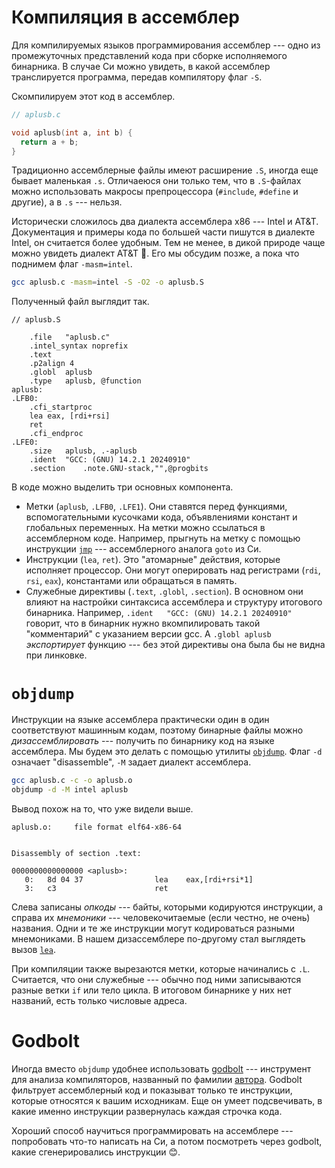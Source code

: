 # Компиляция в ассемблер

Для компилируемых языков программирования ассемблер --- одно из промежуточных
представлений кода при сборке исполняемого бинарника. В случае Cи можно
увидеть, в какой ассемблер транслируется программа, передав компилятору флаг
`-S`.

Скомпилируем этот код в ассемблер.

```c
// aplusb.c

void aplusb(int a, int b) {
  return a + b;
}
```

Традиционно ассемблерные файлы имеют расширение `.S`, иногда еще бывает
маленькая `.s`. Отличаеюся они только тем, что в `.S`-файлах можно использовать
макросы препроцессора (`#include`, `#define` и другие), а в `.s` --- нельзя.

Исторически сложилось два диалекта ассемблера x86 --- Intel и AT&T.
Документация и примеры кода по большей части пишутcя в диалекте Intel, он
считается более удобным. Тем не менее, в дикой природе чаще можно увидеть
диалект AT&T 🤷. Его мы обсудим позже, а пока что поднимем флаг `-masm=intel`.

```bash
gcc aplusb.c -masm=intel -S -O2 -o aplusb.S
```

Полученный файл выглядит так.

```x86asm
// aplusb.S

	.file	"aplusb.c"
	.intel_syntax noprefix
	.text
	.p2align 4
	.globl	aplusb
	.type	aplusb, @function
aplusb:
.LFB0:
	.cfi_startproc
	lea	eax, [rdi+rsi]
	ret
	.cfi_endproc
.LFE0:
	.size	aplusb, .-aplusb
	.ident	"GCC: (GNU) 14.2.1 20240910"
	.section	.note.GNU-stack,"",@progbits
```

В коде можно выделить три основных компонента.

- Метки (`aplusb`, `.LFB0`, `.LFE1`). Они ставятся перед функциями,
  вспомогательными кусочками кода, объявлениями констант и глобальных
  переменных. На метки можно ссылаться в ассемблерном коде. Например, прыгнуть
  на метку с помощью инструкции [`jmp`](https://www.felixcloutier.com/x86/jmp)
  --- ассемблерного аналога `goto` из Си.
- Инструкции (`lea`, `ret`). Это "атомарные" действия, которые исполняет
  процессор. Они могут оперировать над регистрами (`rdi`, `rsi`, `eax`),
  константами или обращаться в память.
- Служебные директивы (`.text`, `.globl`, `.section`). В основном они влияют на
  настройки синтаксиса ассемблера и структуру итогового бинарника. Например,
  `.ident	"GCC: (GNU) 14.2.1 20240910"` говорит, что в бинарник нужно
  вкомпилировать такой "комментарий" с указанием версии gcc. А `.globl aplusb`
  _экспортирует_ функцию --- без этой директивы она была бы не видна при
  линковке.

# `objdump`

Инструкции на языке ассемблера практически один в один соответствуют машинным
кодам, поэтому бинарные файлы можно _дизассемблировать_  --- получить по
бинарнику код на языке ассемблера. Мы будем это делать с помощью утилиты
[`objdump`](https://linux.die.net/man/1/objdump). Флаг `-d` означает
"disassemble", `-M` задает диалект ассемблера.

```bash
gcc aplusb.c -c -o aplusb.o
objdump -d -M intel aplusb
```

Вывод похож на то, что уже видели выше.

```x86asm
aplusb.o:     file format elf64-x86-64


Disassembly of section .text:

0000000000000000 <aplusb>:
   0:   8d 04 37                lea    eax,[rdi+rsi*1]
   3:   c3                      ret
```

Слева записаны _опкоды_ --- байты, которыми кодируются инструкции, а справа их
_мнемоники_ --- человекочитаемые (если честно, не очень) названия. Одни и те же
инструкции могут кодироваться разными мнемониками. В нашем дизассемблере
по-другому стал выглядеть вызов [`lea`](https://www.felixcloutier.com/x86/lea).

При компиляции также вырезаются метки, которые начинались с `.L`. Считается,
что они служебные --- обычно под ними записываются разные ветки `if` или тело
цикла. В итоговом бинарнике у них нет названий, есть только числовые адреса. 

# Godbolt

Иногда вместо `objdump` удобнее использовать [godbolt](https://godbolt.org/)
--- инструмент для анализа компиляторов, названный по фамилии
[автора](https://github.com/mattgodbolt). Godbolt фильтрует ассемблерный код и
показыват только те инструкции, которые относятся к вашим исходникам. Еще он
умеет подсвечивать, в какие именно инструкции развернулась каждая строчка кода. 

Хороший способ научиться программировать на ассемблере --- попробовать что-то
написать на Си, а потом посмотреть через godbolt, какие сгенерировались
инструкции 😊.

